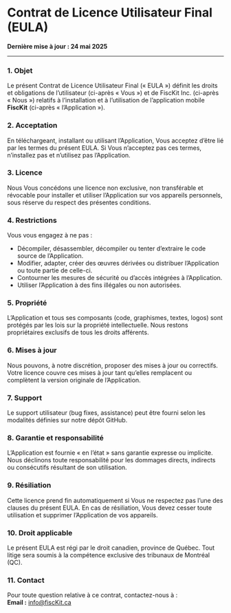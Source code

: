 # Contrat de Licence Utilisateur Final (EULA)

**Dernière mise à jour : 24 mai 2025**

---

### 1. Objet  
Le présent Contrat de Licence Utilisateur Final (« EULA ») définit les droits et obligations de l’utilisateur (ci-après « Vous ») et de FiscKit Inc. (ci-après « Nous ») relatifs à l’installation et à l’utilisation de l’application mobile **FiscKit** (ci-après « l’Application »).

### 2. Acceptation  
En téléchargeant, installant ou utilisant l’Application, Vous acceptez d’être lié par les termes du présent EULA. Si Vous n’acceptez pas ces termes, n’installez pas et n’utilisez pas l’Application.

### 3. Licence  
Nous Vous concédons une licence non exclusive, non transférable et révocable pour installer et utiliser l’Application sur vos appareils personnels, sous réserve du respect des présentes conditions.

### 4. Restrictions  
Vous vous engagez à ne pas :  
- Décompiler, désassembler, décompiler ou tenter d’extraire le code source de l’Application.  
- Modifier, adapter, créer des œuvres dérivées ou distribuer l’Application ou toute partie de celle-ci.  
- Contourner les mesures de sécurité ou d’accès intégrées à l’Application.  
- Utiliser l’Application à des fins illégales ou non autorisées.

### 5. Propriété  
L’Application et tous ses composants (code, graphismes, textes, logos) sont protégés par les lois sur la propriété intellectuelle. Nous restons propriétaires exclusifs de tous les droits afférents.

### 6. Mises à jour  
Nous pouvons, à notre discrétion, proposer des mises à jour ou correctifs. Votre licence couvre ces mises à jour tant qu’elles remplacent ou complètent la version originale de l’Application.

### 7. Support  
Le support utilisateur (bug fixes, assistance) peut être fourni selon les modalités définies sur notre dépôt GitHub.

### 8. Garantie et responsabilité  
L’Application est fournie « en l’état » sans garantie expresse ou implicite. Nous déclinons toute responsabilité pour les dommages directs, indirects ou consécutifs résultant de son utilisation.

### 9. Résiliation  
Cette licence prend fin automatiquement si Vous ne respectez pas l’une des clauses du présent EULA. En cas de résiliation, Vous devez cesser toute utilisation et supprimer l’Application de vos appareils.

### 10. Droit applicable  
Le présent EULA est régi par le droit canadien, province de Québec. Tout litige sera soumis à la compétence exclusive des tribunaux de Montréal (QC).

### 11. Contact  
Pour toute question relative à ce contrat, contactez-nous à :  
**Email :** info@fiscKit.ca  
